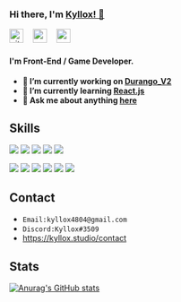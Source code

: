 ### Hi there, I'm [Kyllox! 👋](https://github.com/KylloxStudio)
<a href="https://github.com/KylloxStudio"><img src="https://simpleicons.org/icons/github.svg" alt="github" width="25" height="25"/></a>
ㅤ<a href="https://www.youtube.com/c/KylloxStudio"><img src="https://simpleicons.org/icons/youtube.svg" alt="youtube" width="25" height="25"/></a>
ㅤ<a href="https://kyllox.studio"><img src="https://kyllox.studio/images/favicon.png" alt="website" width="25" height="25"/></a>

#### I'm Front-End / Game Developer.
- **🔭 I’m currently working on [Durango_V2](https://github.com/KylloxStudio/Durango_V2)**
- **🌱 I’m currently learning [React.js](https://reactjs.org)**
- **💬 Ask me about anything [here](mailto:kyllox4804@gmail.com)**


## Skills
<a href="https://dotnet.microsoft.com"><img src="https://img.shields.io/badge/CSharp-239120?style=flat-square&logo=CSharp&logoColor=black"/></a>
<a href="https://dotnet.microsoft.com"><img src="https://img.shields.io/badge/C++-00599C?style=flat-square&logo=CPlusPlus&logoColor=black"/></a>
<a href="https://www.python.org"><img src="https://img.shields.io/badge/Python-3776AB?style=flat-square&logo=Python&logoColor=black"/></a>
<a href="https://www.javascript.com"><img src="https://img.shields.io/badge/JavaScript-F7DF1E?style=flat-square&logo=JavaScript&logoColor=black"/></a>
<a href="https://www.php.net"><img src="https://img.shields.io/badge/PHP-777BB4?style=flat-square&logo=PHP&logoColor=black"/></a>

<a href="https://visualstudio.com"><img src="https://img.shields.io/badge/Visual Studio-5C2D91?style=flat-square&logo=VisualStudio&logoColor=black"/></a>
<a href="https://code.visualstudio.com"><img src="https://img.shields.io/badge/Visual Studio Code-007ACC?style=flat-square&logo=VisualStudioCode&logoColor=black"/></a>
<a href="https://github.com/dnSpy/dnSpy"><img src="http://kyllox4804.dothome.co.kr/icons/dnspy/dnspy_1.svg"/></a>
<a href="https://unity.com"><img src="https://img.shields.io/badge/Unity-FAFAFA?style=flat-square&logo=Unity&logoColor=black"/></a>
<a href="https://git-scm.com"><img src="https://img.shields.io/badge/Git-F05032?style=flat-square&logo=Git&logoColor=black"/></a>
<a href="https://www.mongodb.com"><img src="https://img.shields.io/badge/MongoDB-47A248?style=flat-square&logo=MongoDB&logoColor=black"/></a>


## Contact
- ```Email:kyllox4804@gmail.com```
- ```Discord:Kyllox#3509```
- https://kyllox.studio/contact


## Stats
[![Anurag's GitHub stats](https://github-readme-stats.vercel.app/api?username=KylloxStudio&show_icons=true&theme=github_dark)](https://github.com/anuraghazra/github-readme-stats)
